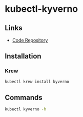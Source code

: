 # kubectl-kyverno

## Links

- [Code Repository](https://github.com/kyverno/kyverno)

## Installation

### Krew

```sh
kubectl krew install kyverno
```

## Commands

```sh
kubectl kyverno -h
```

<!-- ## Usage

```sh
#
kubectl kyverno
``` -->
